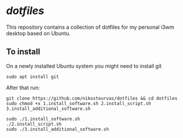 # *dotfiles*

This repository contains a collection of dotfiles for my personal i3wm desktop based on Ubuntu.

## To install

On a newly installed Ubuntu system you might need to install git
```
sudo apt install git
```

After that run:
```
git clone https://github.com/nikostourvas/dotfiles && cd dotfiles
sudo chmod +x 1.install_software.sh 2.install_script.sh 3.install_additional_software.sh

sudo ./1.install_software.sh
./2.install_script.sh
sudo ./3.install_additional_software.sh
```

